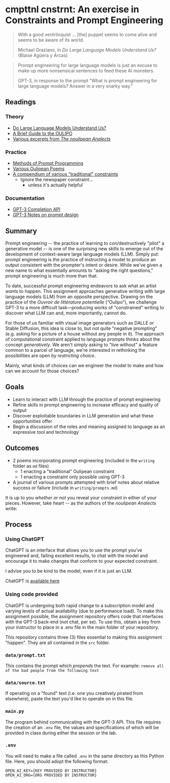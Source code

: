 # cmpttnl cnstrnt: An exercise in Constraints and Prompt Engineering

> With a good ventriloquist ... [the] puppet seems to come alive and seems to be aware of its world.
>
> Michael Graziano, in _Do Large Language Models Understand Us?_ (Blaise Agüera y Arcas)

> Prompt engineering for large language models is just an excuse to make up more nonsensical sentences to feed these AI monsters.
>
> GPT-3, in response to the prompt "What is prompt engineering for large language models? Answer in a very snarky way."

## Readings

### Theory

* [Do Large Language Models Understand Us?](https://drive.google.com/file/d/1MGgIEC8ffcHfrLq1jy_8RBVKGU2R_ha9/view?usp=share_link)
* [A Brief Guide to the OULIPO](https://poets.org/text/brief-guide-oulipo)
* [Various excerpts from _The noulipean Analects_](https://drive.google.com/file/d/1NmmydZJhN4B4U-oISHHKDRBH1duYzaZx/view?usp=share_link)

### Practice

* [Methods of Prompt Programming](https://generative.ink/posts/methods-of-prompt-programming/)
* [Various Oulipean Poems](https://drive.google.com/file/d/1Nvi0jn-VnrLwd1gpNby1rIELdoA0NCfW/view?usp=share_link)
* [A compendium of various "traditional" constraints](https://drive.google.com/file/d/1OLukmy1I5auapD0hzcLSPb2Qg6kKgz1k/view?usp=sharing)
    * Ignore the newspaper constraint...
       * unless it's actually helpful

### Documentation

* [GPT-3 Completion API](https://beta.openai.com/docs/api-reference/completions/create)
* [GPT-3 Notes on prompt design](https://beta.openai.com/docs/guides/completion/prompt-design)

## Summary

Prompt engineering -- the practice of learning to con/destructively "pilot" a generative model -- is one of the surprising new skills to emerge out of the development of context-aware large language models (LLM). Simply put: prompt engineering is the practice of instructing a model to produce an output consistent with the prompter's intent or desire. While we've given a new name to what essentially amounts to "asking the right questions," prompt engineering is much more than that.

To date, successful prompt engineering endeavors to ask what an artist _wants_ to happen. This assignment approaches generative writing with large language models (LLM) from an opposite perspective. Drawing on the practice of the _Ouvroir de littérature potentielle_ (“Oulipo”), we challenge GPT-3 to a more difficult task—producing works of "constrained" writing to discover what LLM can and, more importantly, cannot do. 

For those of us familiar with visual image generators such as DALLE or Stable Diffusion, this idea is close to, but not quite "negative prompting" (e.g. asking for a picture of a house without any people in it). The approach of computational constraint applied to language prompts thinks about the concept _generatively_. We aren't simply asking to "live without" a feature common to a parcel of language, we're interested in rethinking the possibilities are open by _restricting choice_.

Mainly, what kinds of choices can we engineer the model to make and how can we account for those choices?

## Goals

* Learn to interact with LLM through the practice of prompt engineering
* Refine skills in prompt engineering to increase efficacy and quality of output
* Discover exploitable boundaries in LLM generation and what these opportunities offer
* Begin a discussion of the roles and meaning assigned to language as an expressive tool and technology


## Outcomes

* 2 poems incorporating prompt engineering (included in the `writing` folder as `md` files)
    * 1 enacting a "traditional" Oulipean constraint
    * 1 enacting a constraint only possible using GPT-3
* A journal of various prompts attempted with brief notes about relative success or failure (include in `writing/prompts.md`)

It is up to you _whether or not_ you reveal your constraint in either of your pieces. However, take heart -- as the authors of the _noulipean Analects_ write:


## Process

### Using ChatGPT

ChatGPT is an interface that allows you to use the prompt you’ve engineered and, failing excellent results, to chat with the model and encourage it to make changes that conform to your expected constraint.

I advise you to be kind to the model, even if it is just an LLM.

ChatGPT is [available here](https://chat.openai.org)

### Using code provided

ChatGPT is undergoing both rapid change to a subscription model and varying levels of actual availability (due to performance load). To make this assignment possible, the assignment repository offers code that interfaces with the GPT-3 back-end (not chat, per se). To use this, obtain a key from your instructor to place in a .env file in the main folder of your repository.

This repository contains three (3) files essential to making this assignment "happen". They are all contained in the `src` folder.

### `data/prompt.txt`

This contains the prompt which _prepends_ the text. For example: `remove all of the bad people from the following text`

### `data/source.txt`

If operating on a "found" text (i.e. one you creatively pirated from elsewhere), paste the text you'd like to operate on in this file.

### `main.py`

The program behind communicating with the GPT-3 API. This file requires the creation of an `.env` file, the values and specifications of which will be provided in class during either the session or the lab.

### `.env`

You will need to make a file called `.env` in the same directory as this Python file. Here, you should adopt the following format:

```
OPEN_AI_KEY={KEY PROVIDED BY INSTRUCTOR}
OPEN_AI_ORG={ORG PROVIDED BY INSTRUCTOR}
```
